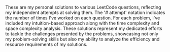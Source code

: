 These are my personal solutions to various LeetCode questions, reflecting my independent attempts at solving them. The '# attempt' notation indicates the number of times I've worked on each question. For each problem, I've included my intuition-based approach along with the time complexity and space complexity analysis. These solutions represent my dedicated efforts to tackle the challenges presented by the problems, showcasing not only my problem-solving skills but also my ability to analyze the efficiency and resource requirements of my solutions.
